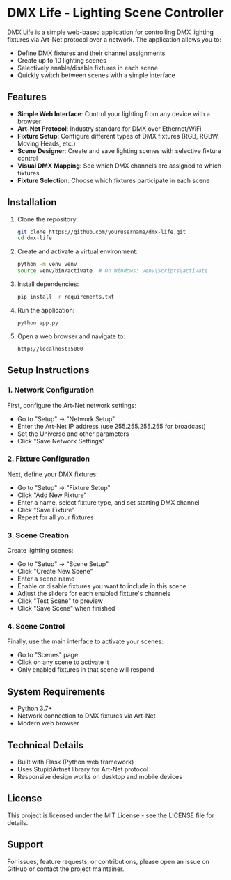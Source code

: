 # DMX Life - Lighting Scene Controller

DMX Life is a simple web-based application for controlling DMX lighting fixtures via Art-Net protocol over a network. The application allows you to:

- Define DMX fixtures and their channel assignments
- Create up to 10 lighting scenes
- Selectively enable/disable fixtures in each scene
- Quickly switch between scenes with a simple interface

## Features

- **Simple Web Interface**: Control your lighting from any device with a browser
- **Art-Net Protocol**: Industry standard for DMX over Ethernet/WiFi
- **Fixture Setup**: Configure different types of DMX fixtures (RGB, RGBW, Moving Heads, etc.)
- **Scene Designer**: Create and save lighting scenes with selective fixture control
- **Visual DMX Mapping**: See which DMX channels are assigned to which fixtures
- **Fixture Selection**: Choose which fixtures participate in each scene

## Installation

1. Clone the repository:
   ```bash
   git clone https://github.com/yourusername/dmx-life.git
   cd dmx-life
   ```

2. Create and activate a virtual environment:
   ```bash
   python -m venv venv
   source venv/bin/activate  # On Windows: venv\Scripts\activate
   ```

3. Install dependencies:
   ```bash
   pip install -r requirements.txt
   ```

4. Run the application:
   ```bash
   python app.py
   ```

5. Open a web browser and navigate to:
   ```
   http://localhost:5000
   ```

## Setup Instructions

### 1. Network Configuration

First, configure the Art-Net network settings:
- Go to "Setup" -> "Network Setup"
- Enter the Art-Net IP address (use 255.255.255.255 for broadcast)
- Set the Universe and other parameters
- Click "Save Network Settings"

### 2. Fixture Configuration

Next, define your DMX fixtures:
- Go to "Setup" -> "Fixture Setup"
- Click "Add New Fixture"
- Enter a name, select fixture type, and set starting DMX channel
- Click "Save Fixture"
- Repeat for all your fixtures

### 3. Scene Creation

Create lighting scenes:
- Go to "Setup" -> "Scene Setup"
- Click "Create New Scene"
- Enter a scene name
- Enable or disable fixtures you want to include in this scene
- Adjust the sliders for each enabled fixture's channels
- Click "Test Scene" to preview
- Click "Save Scene" when finished

### 4. Scene Control

Finally, use the main interface to activate your scenes:
- Go to "Scenes" page
- Click on any scene to activate it
- Only enabled fixtures in that scene will respond

## System Requirements

- Python 3.7+
- Network connection to DMX fixtures via Art-Net
- Modern web browser

## Technical Details

- Built with Flask (Python web framework)
- Uses StupidArtnet library for Art-Net protocol
- Responsive design works on desktop and mobile devices

## License

This project is licensed under the MIT License - see the LICENSE file for details.

## Support

For issues, feature requests, or contributions, please open an issue on GitHub or contact the project maintainer.
